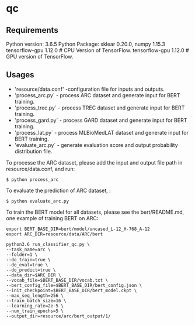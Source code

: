 # qc

## Requirements
Python version: 3.6.5
Python Package:
sklear 0.20.0, numpy 1.15.3
tensorflow-gpu 1.12.0 # CPU Version of TensorFlow.
tensorflow-gpu 1.12.0  # GPU version of TensorFlow.

## Usages
* 'resource/data.conf' -configuration file for inputs and outputs.
* 'process_arc.py` - process ARC dataset and generate input for BERT training.
* 'process_trec.py` - process TREC dataset and generate input for BERT training.
* 'process_gard.py` - process GARD dataset and generate input for BERT training.
* 'process_lat.py` - process MLBioMedLAT dataset and generate input for BERT training.
* 'evaluate_arc.py` - generate evaluation score and output probability distribution file.

To processe the ARC dataset, please add the input and output file path in resource/data.conf, and run:
```
$ python process_arc
```

To evaluate the prediction of ARC dataset, :
```
$ python evaluate_arc.py
```

To train the BERT model for all datasets, please see the bert/README.md, one example of training BERT on ARC:
```shell
export BERT_BASE_DIR=bert/model/uncased_L-12_H-768_A-12
export ARC_DIR=resource/data/ARC/bert

python3.6 run_classifier_qc.py \
--task_name=arc \
--folder=1 \
--do_train=true \
--do_eval=true \
--do_predict=true \
--data_dir=$ARC_DIR \
--vocab_file=$BERT_BASE_DIR/vocab.txt \
--bert_config_file=$BERT_BASE_DIR/bert_config.json \
--init_checkpoint=$BERT_BASE_DIR/bert_model.ckpt \
--max_seq_length=256 \
--train_batch_size=16 \
--learning_rate=2e-5 \
--num_train_epochs=5 \
--output_dir=resource/arc/bert_output/1/
```
